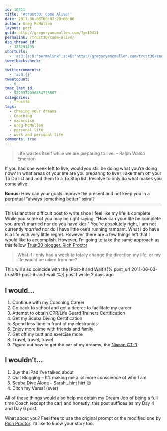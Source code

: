 ```yaml
---
id: 10411
title: '#trust30: Come Alive!'
date: 2011-06-06T00:07:20+00:00
author: Greg McMullen
layout: post
guid: http://gregoryamcmullen.com/?p=10411
permalink: /trust30/come-alive/
dsq_thread_id:
  - 323291495
shorturls:
  - 'a:3:{s:9:"permalink";s:46:"http://gregoryamcmullen.com/trust30/come-alive";s:7:"tinyurl";s:26:"http://tinyurl.com/3n479ay";s:4:"isgd";s:19:"http://is.gd/bOFRhL";}'
tweetbackscheck:
  - 
twittercomments:
  - 'a:0:{}'
tweetcount:
  - 0
tmac_last_id:
  - 9223372036854775807
categories:
  - Trust30
tags:
  - chasing your dreams
  - Coaching
  - excercise
  - Greg McMullen
  - personal life
  - work and personal life
comments: true
---
```

> Life wastes itself while we are preparing to live. – Ralph Waldo Emerson

If you had one week left to live, would you still be doing what you’re doing now? In what areas of your life are you preparing to live? Take them off your To Do list and add them to a To Stop list. Resolve to only do what makes you come alive.

**Bonus:** How can your goals improve the present and not keep you in a perpetual “always something better” spiral?

---

This is another difficult post to write since I feel like my life is complete. While you some of you may be right saying, “How can your life be complete you aren’t married nor do you have kids.” You’re absolutely right, I am not currently _married_ nor do I have little one’s running rampant. What I do have is a life with very little regret. However, there are a few things left that I would like to accomplish. However, I’m going to take the same approach as this fellow [Trust30 blogger, Rich Proctor](http://www.richproctor.com/2011/06/trust30-come-alive.html?spref=tw)

> What if I only had a week to totally change the direction my life, or my life would be taken from me?

This will also coincide with the [Post-It and Wait]({% post_url 2011-06-03-trust30-post-it-and-wait %}) post I wrote 2 days ago.

## I would…

  1. Continue with my Coaching Career
  2. Go back to school and get a degree to facilitate my career
  3. Attempt to obtain CPR/Life Guard Trainers Certification
  4. Get my Scuba Diving Certification
  5. Spend less time in front of my electronics
  6. Enjoy more time with friends and family
  7. Get off my butt and exercise more
  8. Travel, travel, travel
  9. Figure out how to get the car of my dreams, the [Nissan GT-R](http://ow.ly/5aGd7)

## I wouldn’t…

  1. Buy the iPad I’ve talked about
  2. Quit Blogging – It’s making me a lot more conscience of who I am
  3. Scuba Dive Alone &#8211; Sarah…hint hint 😉
  4. Ditch my Versa! (ever)

All of these things would also help me obtain my Dream Job of being a full time Coach (except the car) and honestly, this post suffices as my Day 4 and Day 6 post.</p> 

What about you? Feel free to use the original prompt or the modified one by [Rich Proctor](http://www.richproctor.com/). I’d like to know your story too.